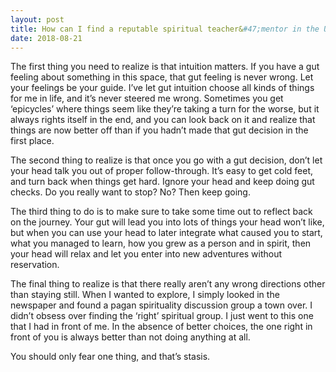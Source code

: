 ```yaml
---
layout: post
title: How can I find a reputable spiritual teacher&#47;mentor in the United States?
date: 2018-08-21
---
```


<p>The first thing you need to realize is that intuition matters. If you have a gut feeling about something in this space, that gut feeling is never wrong. Let your feelings be your guide. I’ve let gut intuition choose all kinds of things for me in life, and it’s never steered me wrong. Sometimes you get ‘epicycles’ where things seem like they’re taking a turn for the worse, but it always rights itself in the end, and you can look back on it and realize that things are now better off than if you hadn’t made that gut decision in the first place.</p><p>The second thing to realize is that once you go with a gut decision, don’t let your head talk you out of proper follow-through. It’s easy to get cold feet, and turn back when things get hard. Ignore your head and keep doing gut checks. Do you really want to stop? No? Then keep going.</p><p>The third thing to do is to make sure to take some time out to reflect back on the journey. Your gut will lead you into lots of things your head won’t like, but when you can use your head to later integrate what caused you to start, what you managed to learn, how you grew as a person and in spirit, then your head will relax and let you enter into new adventures without reservation.</p><p>The final thing to realize is that there really aren’t any wrong directions other than staying still. When I wanted to explore, I simply looked in the newspaper and found a pagan spirituality discussion group a town over. I didn’t obsess over finding the ‘right’ spiritual group. I just went to this one that I had in front of me. In the absence of better choices, the one right in front of you is always better than not doing anything at all.</p><p>You should only fear one thing, and that’s stasis.</p>
